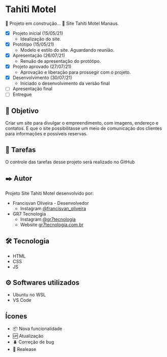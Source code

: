 # Tahiti Motel

:construction: Projeto em construção... :construction:
Site Tahiti Motel Manaus.

- [x] Projeto inicial (15/05/21)
    - Idealização do site.
- [x] Protótipo (15/05/21)
    - Modelo e estilo do site. Aguardando reunião.
- [x] Apresentação (26/07/21)
    - Renuão de apresentação do protótipo.
- [x] Projeto aprovado (27/07/21)
    - Aprovação e liberação para prossegir com o projeto.
- [x] Desenvolvimento (30/07/21)
    - Iniciado o desenvolvimento da versão final
- [ ] Apresentação final
- [ ] Entregue

## 🚀 Objetivo

Criar um site para divulgar o empreendimento, com imagens, endereço e contatos. E que o site possibilitasse um meio de comunicação dos clientes para informações e possíveis reservas.

## :open_book: Tarefas

O controle das tarefas desse projeto será realizado no GitHub

## ✒️ Autor

Projeto Site Tahiti Motel desenvolvido por:

* Francisvan Oliveira - Desenvolvedor
    - Instagram <a href="https://www.instagram.com/francisvan_oliveira/" target="_blank">@francisvan_oliveira</a>
* GR7 Tecnologia
    - Instagram <a href="https://www.instagram.com/gr7tecnologia/" target="_blank">@gr7tecnologia</a>
    - Website <a href="https://www.gr7tecnologia.com.br/" target="_blank">gr7tecnologia.com.br</a>

## 🛠️ Tecnologia

* HTML
* CSS
* JS

## ⚙️ Softwares utilizados

* Ubuntu no WSL
* VS Code

## Ícones

- :package: Nova funcionalidade
- :up: Atualização
- :beetle: Correção de bug
- :checkered_flag: Realease
